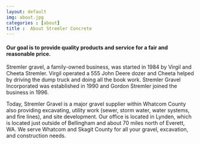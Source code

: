 ```yaml
---
layout: default
img: about.jpg
categories : [about]
title :  About Stremler Concrete
---
```


#### Our goal is to provide quality products and service for a fair and reasonable price.

Stremler gravel, a family-owned business, was started in 1984 by Virgil and Cheeta Stremler. Virgil operated a 555 John Deere dozer and Cheeta helped by driving the dump truck and doing all the book work. Stremler Gravel Incorporated was established in 1990 and Gordon Stremler joined the business in 1996.

Today, Stremler Gravel is a major gravel supplier within Whatcom County also providing excavating, utility work (sewer, storm water, water systems, and fire lines), and site development. Our office is located in Lynden, which is located just outside of Bellingham and about 70 miles north of Everett, WA. We serve Whatcom and Skagit County for all your gravel, excavation, and construction needs.
